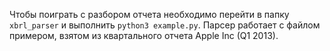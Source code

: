 Чтобы поиграть с разбором отчета необходимо перейти в папку `xbrl_parser` и выполнить `python3 example.py`. Парсер работает с файлом примером, взятом из квартального отчета Apple Inc (Q1 2013).
